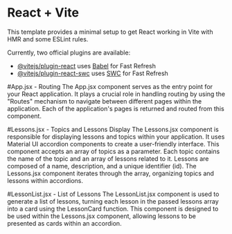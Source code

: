 # React + Vite

This template provides a minimal setup to get React working in Vite with HMR and some ESLint rules.

Currently, two official plugins are available:

- [@vitejs/plugin-react](https://github.com/vitejs/vite-plugin-react/blob/main/packages/plugin-react/README.md) uses [Babel](https://babeljs.io/) for Fast Refresh
- [@vitejs/plugin-react-swc](https://github.com/vitejs/vite-plugin-react-swc) uses [SWC](https://swc.rs/) for Fast Refresh

#App.jsx - Routing
The App.jsx component serves as the entry point for your React application. It plays a crucial role in handling routing by using the "Routes" mechanism to navigate between different pages within the application. Each of the application's pages is returned and routed from this component.

#Lessons.jsx - Topics and Lessons Display
The Lessons.jsx component is responsible for displaying lessons and topics within your application. It uses Material UI accordion components to create a user-friendly interface. This component accepts an array of topics as a parameter. Each topic contains the name of the topic and an array of lessons related to it. Lessons are composed of a name, description, and a unique identifier (id). The Lessons.jsx component iterates through the array, organizing topics and lessons within accordions.

#LessonList.jsx - List of Lessons
The LessonList.jsx component is used to generate a list of lessons, turning each lesson in the passed lessons array into a card using the LessonCard function. This component is designed to be used within the Lessons.jsx component, allowing lessons to be presented as cards within an accordion.